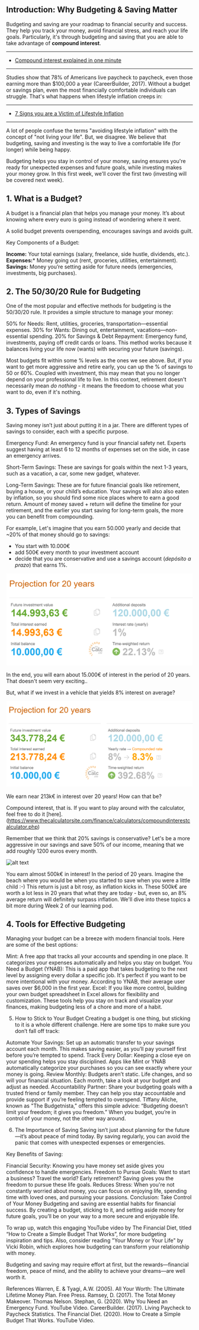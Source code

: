 ## Introduction: Why Budgeting & Saving Matter

Budgeting and saving are your roadmap to financial security and success. They help you track your money, avoid financial stress, and reach your life goals. Particularly, it's through budgeting and saving that you are able to take advantage of **compound interest**.

--------------------------------------------------
- [Compound interest explained in one minute](https://www.youtube.com/watch?v=jTW777ENc3cCompound)

--------------------------------------------------

Studies show that 78% of Americans live paycheck to paycheck, even those earning more than $100,000 a year (CareerBuilder, 2017). Without a budget or savings plan, even the most financially comfortable individuals can struggle. That's what happens when lifestyle inflation creeps in:

--------------------------------------------------
- [7 Signs you are a Victim of Lifestyle Inflation](https://youtube.com/watch?v=gqlUyzYREZc)

--------------------------------------------------

A lot of people confuse the terms "avoiding lifestyle inflation" with the concept of "not living your life". But, we disagree. We believe that budgeting, saving and investing is the way to live a comfortable life (for longer) while being happy.

Budgeting helps you stay in control of your money, saving ensures you're ready for unexpected expenses and future goals, while investing makes your money grow. In this first week, we'll cover the first two (investing will be covered next week).

## 1. What is a Budget?
A budget is a financial plan that helps you manage your money. It’s about knowing where every euro is going instead of wondering where it went.

A solid budget prevents overspending,  encourages savings and avoids guilt.

Key Components of a Budget:

**Income:** Your total earnings (salary, freelance, side hustle, dividends, etc.).
**Expenses:*** Money going out (rent, groceries, utilities, entertainment).
**Savings:** Money you’re setting aside for future needs (emergencies, investments, big purchases).

## 2. The 50/30/20 Rule for Budgeting

One of the most popular and effective methods for budgeting is the 50/30/20 rule. It provides a simple structure to manage your money:

50% for Needs: Rent, utilities, groceries, transportation—essential expenses.
30% for Wants: Dining out, entertainment, vacations—non-essential spending.
20% for Savings & Debt Repayment: Emergency fund, investments, paying off credit cards or loans.
This method works because it balances living your life now (wants) with securing your future (savings).

Most budgets fit within some % levels as the ones we see above. But, if you want to get more aggressive and retire early, you can up the % of savings to 50 or 60%. Coupled with investment, this may mean that you no longer depend on your professional life to live. In this context, retirement doesn't necessarily mean *do nothing* - it means the freedom to choose what you want to do, even if it's nothing.

## 3. Types of Savings

Saving money isn’t just about putting it in a jar. There are different types of savings to consider, each with a specific purpose.

Emergency Fund: An emergency fund is your financial safety net. Experts suggest having at least 6 to 12 months of expenses set on the side, in case an emergency arrives. 

Short-Term Savings: These are savings for goals within the next 1-3 years, such as a vacation, a car, some new gadget, whatever.

Long-Term Savings: These are for future financial goals like retirement, buying a house, or your child’s education. Your savings will also also eaten by inflation, so you should find some nice places where to earn a good return. Amount of money saved + return will define the timeline for your retirement, and the earlier you start saving for long-term goals, the more you can benefit from compounding.

For example, Let's imagine that you earn 50.000 yearly and decide that ~20% of that money should go to savings:

- You start with 10.000€
- add 500€ every month to your investment account
- decide that you are conservative and use a savings account (*depósito a prazo*) that earns 1%.

![alt text](scenario1.png)

In the end, you will earn about 15.000€ of interest in the period of 20 years. That doesn't seem very exciting..

But, what if we invest in a vehicle that yields 8% interest on average? 

![alt text](scenario2.png)

We earn near 213k€ in interest over 20 years! How can that be? 

Compound interest, that is. If you want to play around with the calculator, feel free to do it [here].(https://www.thecalculatorsite.com/finance/calculators/compoundinterestcalculator.php)

Remember that we think that 20% savings is conservative? Let's be a more aggressive in our savings and save 50% of our income, meaning that we add roughly 1200 euros every month.

![alt text](image.png)

You earn almost 500k€ in interest! In the period of 20 years. Imagine the beach where you would be when you started to save when you were a little child :-) 
This return is just a bit rosy, as inflation kicks in. These 500k€ are worth a lot less in 20 years that what they are today - but, even so, an 8% average return will definitely surpass inflation. We'll dive into these topics a bit more during Week 2 of our learning pod.


## 4. Tools for Effective Budgeting
Managing your budget can be a breeze with modern financial tools. Here are some of the best options:

Mint: A free app that tracks all your accounts and spending in one place. It categorizes your expenses automatically and helps you stay on budget.
You Need a Budget (YNAB): This is a paid app that takes budgeting to the next level by assigning every dollar a specific job. It's perfect if you want to be more intentional with your money. According to YNAB, their average user saves over $6,000 in the first year.
Excel: If you like more control, building your own budget spreadsheet in Excel allows for flexibility and customization.
These tools help you stay on track and visualize your finances, making budgeting less of a chore and more of a habit.

5. How to Stick to Your Budget
Creating a budget is one thing, but sticking to it is a whole different challenge. Here are some tips to make sure you don’t fall off track:

Automate Your Savings: Set up an automatic transfer to your savings account each month. This makes saving easier, as you’ll pay yourself first before you’re tempted to spend.
Track Every Dollar: Keeping a close eye on your spending helps you stay disciplined. Apps like Mint or YNAB automatically categorize your purchases so you can see exactly where your money is going.
Review Monthly: Budgets aren’t static. Life changes, and so will your financial situation. Each month, take a look at your budget and adjust as needed.
Accountability Partner: Share your budgeting goals with a trusted friend or family member. They can help you stay accountable and provide support if you’re feeling tempted to overspend.
Tiffany Aliche, known as "The Budgetnista," offers this simple advice: “Budgeting doesn’t limit your freedom; it gives you freedom.” When you budget, you’re in control of your money, not the other way around.

6. The Importance of Saving
Saving isn’t just about planning for the future—it’s about peace of mind today. By saving regularly, you can avoid the panic that comes with unexpected expenses or emergencies.

Key Benefits of Saving:

Financial Security: Knowing you have money set aside gives you confidence to handle emergencies.
Freedom to Pursue Goals: Want to start a business? Travel the world? Early retirement? Saving gives you the freedom to pursue these life goals.
Reduces Stress: When you're not constantly worried about money, you can focus on enjoying life, spending time with loved ones, and pursuing your passions.
Conclusion: Take Control of Your Money
Budgeting and saving are essential habits for financial success. By creating a budget, sticking to it, and setting aside money for future goals, you’ll be on your way to a more secure and enjoyable life.

To wrap up, watch this engaging YouTube video by The Financial Diet, titled “How to Create a Simple Budget That Works”, for more budgeting inspiration and tips. Also, consider reading "Your Money or Your Life" by Vicki Robin, which explores how budgeting can transform your relationship with money.

Budgeting and saving may require effort at first, but the rewards—financial freedom, peace of mind, and the ability to achieve your dreams—are well worth it.

References
Warren, E. & Tyagi, A.W. (2005). All Your Worth: The Ultimate Lifetime Money Plan. Free Press.
Ramsey, D. (2017). The Total Money Makeover. Thomas Nelson.
Stephan, G. (2020). Why You Need an Emergency Fund. YouTube Video.
CareerBuilder. (2017). Living Paycheck to Paycheck Statistics.
The Financial Diet. (2020). How to Create a Simple Budget That Works. YouTube Video.